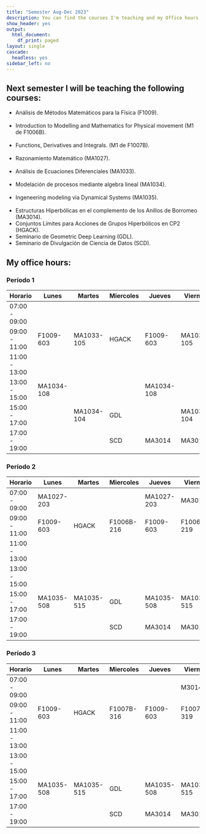 ```yaml
---
title: "Semester Aug-Dec 2023"
description: You can find the courses I'm teaching and my Office hours.
show_header: yes
output:
  html_document:
    df_print: paged
layout: single
cascade:
  headless: yes
sidebar_left: no
---
```


## Next semester I will be teaching the following courses:

<!-- this is a subheadline -->
-   Análisis de Métodos Matemáticos para la Física (F1009). <br/><br/>
-   Introduction to Modelling and Mathematics for Physical movement (M1 de F1006B). <br/><br/>
-   Functions, Derivatives and Integrals. (M1 de F1007B). <br/><br/>
-   Razonamiento Matemático (MA1027). <br/><br/>
-   Análisis de Ecuaciones Diferenciales (MA1033). <br/><br/>
-   Modelación de procesos mediante algebra lineal (MA1034). <br/><br/>
-   Ingeneering modeling via Dynamical Systems (MA1035). <br/><br/>
-   Estructuras Hiperbólicas en el complemento de los Anillos de Borromeo (MA3014).
-   Conjuntos Límites para Acciones de Grupos Hiperbólicos en CP2 (HGACK).
-   Seminario de Geometric Deep Learning (GDL).
-   Seminario de Divulgación de Ciencia de Datos (SCD).

## My office hours:

### Período 1

| Horario | Lunes | Martes | Miercoles | Jueves | Viernes |
|-----|------|------|------|------|------|
| 07:00 - 09:00    |      |      |      |      |      |
| 09:00 - 11:00    |  F1009-603    |  MA1033-105    |   HGACK   |  F1009-603    |  MA1033-105    |
| 11:00 - 13:00    |      |      |      |      |      |
| 13:00 - 15:00    |  MA1034-108    |      |      | MA1034-108     |      |
| 15:00 - 17:00    |      |   MA1034-104   |   GDL   |      |  MA1034-104    |
| 17:00 - 19:00    |      |      |  SCD    |   MA3014   |  MA3014    |

### Período 2

| Horario | Lunes | Martes | Miercoles | Jueves | Viernes |
|-----|-----|-----|-----|-----|-----|
| 07:00 - 09:00    |   MA1027-203   |      |      |   MA1027-203   |   MA3014   |
| 09:00 - 11:00    |  F1009-603    |    HGACK  | F1006B-216     |  F1009-603    |  F1006B-219    |
| 11:00 - 13:00    |      |      |      |      |      |
| 13:00 - 15:00    |      |      |      |      |      |
| 15:00 - 17:00    |  MA1035-508    | MA1035-515     |  GDL   |   MA1035-508   |  MA1035-515    |
| 17:00 - 19:00    |      |      |  SCD    |   MA3014   |  MA3014    |

### Período 3

| Horario | Lunes | Martes | Miercoles | Jueves | Viernes |
|-----|------|------|------|------|------|
| 07:00 - 09:00    |      |      |      |      |   M3014   |
| 09:00 - 11:00    |  F1009-603    |  HGACK    | F1007B-316     |  F1009-603    |  F1007B-319    |
| 11:00 - 13:00    |      |      |      |      |      |
| 13:00 - 15:00    |      |      |      |      |      |
| 15:00 - 17:00    |  MA1035-508    | MA1035-515     |  GDL   |   MA1035-508   |  MA1035-515    |
| 17:00 - 19:00    |      |      |  SCD    |   MA3014   |  MA3014    |